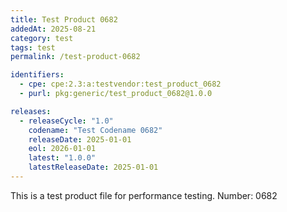 ```yaml
---
title: Test Product 0682
addedAt: 2025-08-21
category: test
tags: test
permalink: /test-product-0682

identifiers:
  - cpe: cpe:2.3:a:testvendor:test_product_0682
  - purl: pkg:generic/test_product_0682@1.0.0

releases:
  - releaseCycle: "1.0"
    codename: "Test Codename 0682"
    releaseDate: 2025-01-01
    eol: 2026-01-01
    latest: "1.0.0"
    latestReleaseDate: 2025-01-01
---
```


This is a test product file for performance testing. Number: 0682
